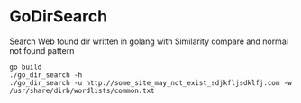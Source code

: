 # GoDirSearch
Search Web found dir written in  golang with Similarity compare and normal not found pattern

``go build``  
``./go_dir_search -h``  
``./go_dir_search -u http://some_site_may_not_exist_sdjkfljsdklfj.com -w /usr/share/dirb/wordlists/common.txt``  
